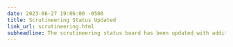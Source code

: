 ```yaml
---
date: 2023-06-27 19:06:00 -0500
title: Scrutineering Status Updated
link_url: scrutineering.html
subheadline: The scrutineering status board has been updated with additional team progress.
---
```


